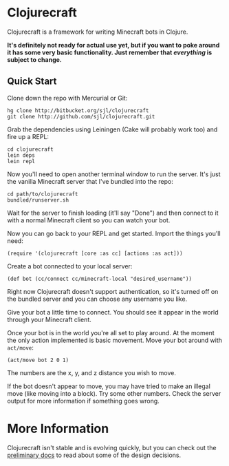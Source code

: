 Clojurecraft
============

Clojurecraft is a framework for writing Minecraft bots in Clojure.

**It's definitely not ready for actual use yet, but if you want to poke around it has
some very basic functionality.  Just remember that *everything* is subject to
change.**

Quick Start
-----------

Clone down the repo with Mercurial or Git:

    hg clone http://bitbucket.org/sjl/clojurecraft
    git clone http://github.com/sjl/clojurecraft.git

Grab the dependencies using Leiningen (Cake will probably work too) and fire up
a REPL:

    cd clojurecraft
    lein deps
    lein repl

Now you'll need to open another terminal window to run the server.  It's just
the vanilla Minecraft server that I've bundled into the repo:

    cd path/to/clojurecraft
    bundled/runserver.sh

Wait for the server to finish loading (it'll say "Done") and then connect to it with
a normal Minecraft client so you can watch your bot.

Now you can go back to your REPL and get started.  Import the things you'll need:

    (require '(clojurecraft [core :as cc] [actions :as act]))

Create a bot connected to your local server:

    (def bot (cc/connect cc/minecraft-local "desired_username"))

Right now Clojurecraft doesn't support authentication, so it's turned off on the
bundled server and you can choose any username you like.

Give your bot a little time to connect.  You should see it appear in the world
through your Minecraft client.

Once your bot is in the world you're all set to play around.  At the moment the only
action implemented is basic movement.  Move your bot around with `act/move`:

    (act/move bot 2 0 1)

The numbers are the x, y, and z distance you wish to move.

If the bot doesn't appear to move, you may have tried to make an illegal move (like
moving into a block).  Try some other numbers.  Check the server output for more
information if something goes wrong.

More Information
================

Clojurecraft isn't stable and is evolving quickly, but you can check out the
[preliminary docs](https://github.com/sjl/clojurecraft/blob/master/docs.markdown) to
read about some of the design decisions.
